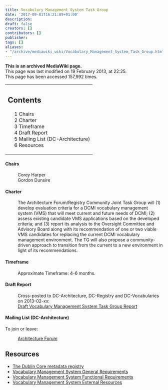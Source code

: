 ```yaml
---
title: Vocabulary Management System Task Group
date: '2017-09-01T16:21:09+01:00'
description: 
draft: false
creators: []
contributors: []
publisher: 
tags: []
aliases:
- "/archive/mediawiki_wiki/Vocabulary_Management_System_Task_Group.html"
---
```


 **This is an archived MediaWiki page.**  
This page was last modified on 19 February 2013, at 22:25.  
This page has been accessed 157,992 times.

<table id="toc" class="toc">
  <tr>
    <td>
      <div id="toctitle">
        <h2>Contents</h2>
      </div>
      <ul>
        <li class="toclevel-1 tocsection-1"><a href="#Chairs"><span class="tocnumber">1</span> <span class="toctext">Chairs</span></a></li>
        <li class="toclevel-1 tocsection-2"><a href="#Charter"><span class="tocnumber">2</span> <span class="toctext">Charter</span></a></li>
        <li class="toclevel-1 tocsection-3"><a href="#Timeframe"><span class="tocnumber">3</span> <span class="toctext">Timeframe</span></a></li>
        <li class="toclevel-1 tocsection-4"><a href="#Draft_Report"><span class="tocnumber">4</span> <span class="toctext">Draft Report</span></a></li>
        <li class="toclevel-1 tocsection-5"><a href="#Mailing_List_.28DC-Architecture.29"><span class="tocnumber">5</span> <span class="toctext">Mailing List (DC-Architecture)</span></a></li>
        <li class="toclevel-1 tocsection-6"><a href="#Resources"><span class="tocnumber">6</span> <span class="toctext">Resources</span></a></li>
      </ul>
    </td>
  </tr>
</table>

#### Chairs 
<dl>
<dd> Corey Harper                                                                                                                                       
</dd>
<dd> Gordon Dunsire                                                                                                                                       
</dd>
</dl>

#### Charter 
<dl><dd> The Architecture Forum/Registry Community Joint Task Group will (1) develop evaluation criteria for a DCMI vocabulary management system (VMS) that will meet current and future needs of DCMI; (2) assess existing candidate VMS applications based on the developed criteria; and (3) report its analysis to the Oversight Committee and Advisory Board along with its recommendation of one or two viable VMS candidates for replacing the current DCMI vocabulary management environment. The TG will also propose a community-driven approach to transition from the current to a new environment in light of its recommendations.
</dd></dl>

#### Timeframe 
<dl><dd> Approximate Timeframe: 4-6 months.                                                                                                        
</dd></dl>

#### Draft Report 
<dl>
<dd> Cross-posted to DC-Architecture, DC-Registry and DC-Vocabularies on 2013-02-xx:<br>
</dd>
<dd> <a href="/archive/mediawiki_wiki/Draft_Vocabulary_Management_System_Task_Group_Report" title="Draft Vocabulary Management System Task Group Report">Draft Vocabulary Management System Task Group Report</a>
</dd>
</dl>

#### Mailing List (DC-Architecture) 

To join or leave:

<dl><dd> <a href="http://www.jiscmail.ac.uk/cgi-bin/wa.exe?SUBED1=dc-architecture&amp;A=1" class="external text" rel="nofollow">Architecture Forum</a>
</dd></dl>

## Resources 

- [The Dublin Core metadata registry](http://dcmi.kc.tsukuba.ac.jp/dcregistry/)
- [Vocabulary Management System General Requirements](/archive/mediawiki_wiki/Vocabulary_Management_System_General_Requirements "Vocabulary Management System General Requirements")
- [Vocabulary Management System Functional Requirements](/archive/mediawiki_wiki/Vocabulary_Management_System_Functional_Requirements "Vocabulary Management System Functional Requirements")
- [Vocabulary Management System External Resources](/archive/mediawiki_wiki/Vocabulary_Management_System_External_Resources "Vocabulary Management System External Resources")

